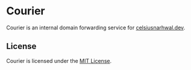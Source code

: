 # Courier

Courier is an internal domain forwarding service for [celsiusnarhwal.dev](https://celsiusnarhwal.dev).

## License

Courier is licensed under the [MIT License](LICENSE.md).
